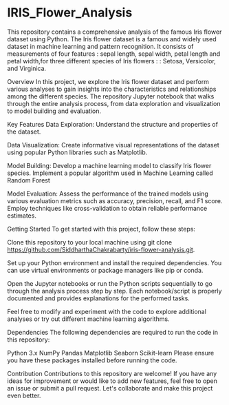 # IRIS_Flower_Analysis
This repository contains a comprehensive analysis of the famous Iris flower dataset using Python. The Iris flower dataset is a famous and widely used dataset in machine learning and pattern recognition. It consists of measurements of four features : sepal length, sepal width, petal length and petal width,for three different species of Iris flowers : : Setosa, Versicolor, and Virginica.

Overview
In this project, we explore the Iris flower dataset and perform various analyses to gain insights into the characteristics and relationships among the different species. The repository Jupyter notebook that walks through the entire analysis process, from data exploration and visualization to model building and evaluation.

Key Features
Data Exploration: Understand the structure and properties of the dataset.

Data Visualization: Create informative visual representations of the dataset using popular Python libraries such as Matplotlib.

Model Building: Develop a machine learning model to classify Iris flower species. Implement a popular algorithm used in Machine Learning called Random Forest

Model Evaluation: Assess the performance of the trained models using various evaluation metrics such as accuracy, precision, recall, and F1 score. Employ techniques like cross-validation to obtain reliable performance estimates.



Getting Started
To get started with this project, follow these steps:

Clone this repository to your local machine using git clone https://github.com/SiddharthaChakrabarty/iris-flower-analysis.git.

Set up your Python environment and install the required dependencies. You can use virtual environments or package managers like pip or conda.

Open the Jupyter notebooks or run the Python scripts sequentially to go through the analysis process step by step. Each notebook/script is properly documented and provides explanations for the performed tasks.

Feel free to modify and experiment with the code to explore additional analyses or try out different machine learning algorithms.

Dependencies
The following dependencies are required to run the code in this repository:

Python 3.x
NumPy
Pandas
Matplotlib
Seaborn
Scikit-learn
Please ensure you have these packages installed before running the code.

Contribution
Contributions to this repository are welcome! If you have any ideas for improvement or would like to add new features, feel free to open an issue or submit a pull request. Let's collaborate and make this project even better.








